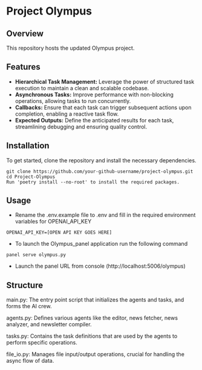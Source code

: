 # Project Olympus

## Overview
This repository hosts the updated Olympus project.

## Features
- **Hierarchical Task Management:** Leverage the power of structured task execution to maintain a clean and scalable codebase.
- **Asynchronous Tasks:** Improve performance with non-blocking operations, allowing tasks to run concurrently.
- **Callbacks:** Ensure that each task can trigger subsequent actions upon completion, enabling a reactive task flow.
- **Expected Outputs:** Define the anticipated results for each task, streamlining debugging and ensuring quality control.

## Installation
To get started, clone the repository and install the necessary dependencies.

```
git clone https://github.com/your-github-username/project-olympus.git
cd Project-Olympus
Run 'poetry install --no-root' to install the required packages.

```

## Usage
- Rename the .env.example file to .env and fill in the required environment variables for OPENAI_API_KEY

```
OPENAI_API_KEY=[OPEN API KEY GOES HERE]

```

- To launch the Olympus_panel application run the following command

```
panel serve olympus.py

```
- Launch the panel URL from console (http://localhost:5006/olympus)


## Structure
main.py: The entry point script that initializes the agents and tasks, and forms the AI crew.

agents.py: Defines various agents like the editor, news fetcher, news analyzer, and newsletter compiler.

tasks.py: Contains the task definitions that are used by the agents to perform specific operations.

file_io.py: Manages file input/output operations, crucial for handling the async flow of data.

#

